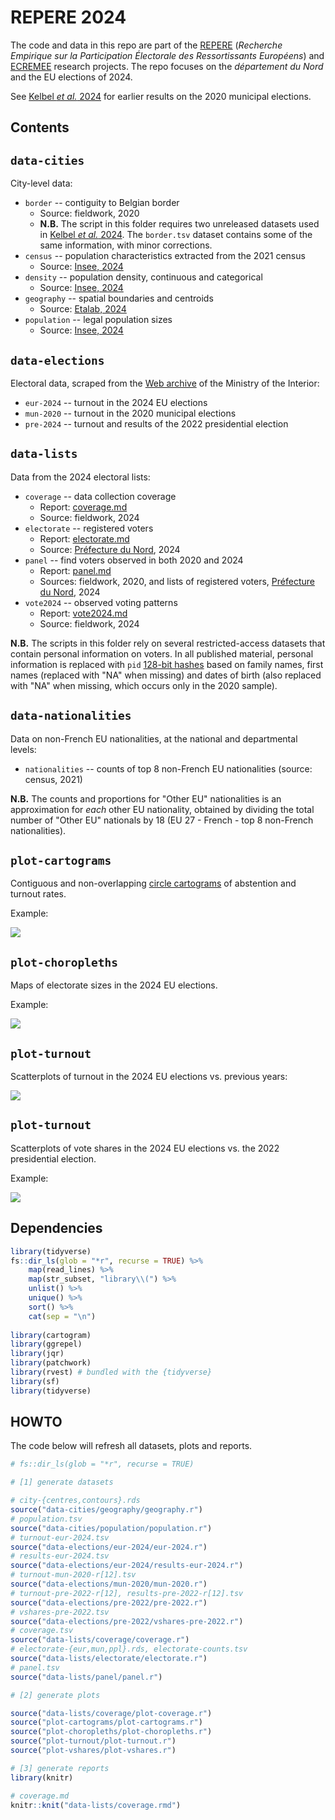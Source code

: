 # REPERE 2024

The code and data in this repo are part of the [REPERE][repere] (_Recherche Empirique sur la Participation Électorale des Ressortissants Européens_) and [ECREMEE][ecremee] research projects. The repo focuses on the _département du Nord_ and the EU elections of 2024.

[repere]: https://sms.univ-tlse2.fr/accueil-sms/la-recherche/operations-structurantes/repere-recherche-empirique-sur-la-participation-electorale-des-ressortissants-europeens
[ecremee]: https://anr.fr/Project-ANR-22-CE41-0006

See [Kelbel _et al._ 2024][pag24] for earlier results on the 2020 municipal elections.

[pag24]: https://doi.org/10.17645/pag.7507

## Contents

## `data-cities`

City-level data:

- `border` -- contiguity to Belgian border
  - Source: fieldwork, 2020
  - __N.B.__ The script in this folder requires two unreleased datasets used in [Kelbel _et al._ 2024][pag24]. The `border.tsv` dataset contains some of the same information, with minor corrections.
- `census` -- population characteristics extracted from the 2021 census
  - Source: [Insee, 2024][census]
- `density` -- population density, continuous and categorical
  - Source: [Insee, 2024][density]
- `geography` -- spatial boundaries and centroids
  - Source: [Etalab, 2024][geo]
- `population` -- legal population sizes
  - Source: [Insee, 2024][legal-pop]

[census]: https://www.insee.fr/fr/statistiques/5359146
[density]: https://www.insee.fr/fr/information/2114627
[geo]: https://geo.api.gouv.fr/
[legal-pop]: https://www.insee.fr/fr/statistiques/7739582

## `data-elections`

Electoral data, scraped from the [Web archive][elections] of the Ministry of the Interior:

- `eur-2024` -- turnout in the 2024 EU elections
- `mun-2020` -- turnout in the 2020 municipal elections
- `pre-2024` -- turnout and results of the 2022 presidential election

[elections]: https://www.archives-resultats-elections.interieur.gouv.fr/

## `data-lists`

Data from the 2024 electoral lists:

- `coverage` -- data collection coverage
  - Report: [coverage.md](data-lists/coverage/coverage.md)
  - Source: fieldwork, 2024
- `electorate` -- registered voters
  - Report: [electorate.md](data-lists/electorate/electorate.md)
  - Source: [Préfecture du Nord][pref59], 2024
- `panel` -- find voters observed in both 2020 and 2024
  - Report: [panel.md](data-lists/panel/panel.md)
  - Sources: fieldwork, 2020, and lists of registered voters, [Préfecture du Nord][pref59], 2024
- `vote2024` -- observed voting patterns
  - Report: [vote2024.md](data-lists/vote2024/vote2024.md)
  - Source: fieldwork, 2024

[pref59]: https://www.nord.gouv.fr/

__N.B.__ The scripts in this folder rely on several restricted-access datasets that contain personal information on voters. In all published material, personal information is replaced with `pid` [128-bit hashes][hash] based on family names, first names (replaced with "NA" when missing) and dates of birth (also replaced with "NA" when missing, which occurs only in the 2020 sample).

[hash]: https://rlang.r-lib.org/reference/hash.html

## `data-nationalities`

Data on non-French EU nationalities, at the national and departmental levels:

- `nationalities` -- counts of top 8 non-French EU nationalities (source: census, 2021)

__N.B.__ The counts and proportions for "Other EU" nationalities is an approximation for _each_ other EU nationality, obtained by dividing the total number of "Other EU" nationals by 18 (EU 27 - French - top 8 non-French nationalities).

## `plot-cartograms`

Contiguous and non-overlapping [circle cartograms][dorling96] of abstention and turnout rates.

Example:

![](plot-cartograms/cartogram-pct_abs-eur24.jpg)

[dorling96]: https://www.dannydorling.org/wp-content/files/dannydorling_publication_id1448.pdf

## `plot-choropleths`

Maps of electorate sizes in the 2024 EU elections.

Example:

![](plot-choropleths/choropleth-n_eur.jpg)

## `plot-turnout`

Scatterplots of turnout in the 2024 EU elections vs. previous years:

![](plot-turnout/plot-turnout.jpg)

## `plot-turnout`

Scatterplots of vote shares in the 2024 EU elections vs. the 2022 presidential election.

Example:

![](plot-vshares/plot-vshares-rn-ensemble.jpg)

## Dependencies

```r
library(tidyverse)
fs::dir_ls(glob = "*r", recurse = TRUE) %>% 
    map(read_lines) %>% 
    map(str_subset, "library\\(") %>% 
    unlist() %>% 
    unique() %>% 
    sort() %>% 
    cat(sep = "\n")
    
library(cartogram)
library(ggrepel)
library(jqr)
library(patchwork)
library(rvest) # bundled with the {tidyverse}
library(sf)
library(tidyverse)
```

## HOWTO

The code below will refresh all datasets, plots and reports.

```r
# fs::dir_ls(glob = "*r", recurse = TRUE)

# [1] generate datasets

# city-{centres,contours}.rds
source("data-cities/geography/geography.r")
# population.tsv
source("data-cities/population/population.r")
# turnout-eur-2024.tsv
source("data-elections/eur-2024/eur-2024.r")
# results-eur-2024.tsv
source("data-elections/eur-2024/results-eur-2024.r")
# turnout-mun-2020-r[12].tsv
source("data-elections/mun-2020/mun-2020.r")
# turnout-pre-2022-r[12], results-pre-2022-r[12].tsv
source("data-elections/pre-2022/pre-2022.r")
# vshares-pre-2022.tsv
source("data-elections/pre-2022/vshares-pre-2022.r")
# coverage.tsv
source("data-lists/coverage/coverage.r")
# electorate-{eur,mun,ppl}.rds, electorate-counts.tsv
source("data-lists/electorate/electorate.r")
# panel.tsv
source("data-lists/panel/panel.r")

# [2] generate plots

source("data-lists/coverage/plot-coverage.r")
source("plot-cartograms/plot-cartograms.r")
source("plot-choropleths/plot-choropleths.r")
source("plot-turnout/plot-turnout.r")
source("plot-vshares/plot-vshares.r")

# [3] generate reports
library(knitr)

# coverage.md
knitr::knit("data-lists/coverage.rmd")
```
